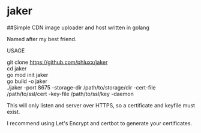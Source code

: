 # jaker
##Simple CDN image uploader and host written in golang

Named after my best friend.  


USAGE  

git clone https://github.com/phluxx/jaker  
cd jaker  
go mod init jaker  
go build -o jaker  
./jaker -port 8675 -storage-dir /path/to/storage/dir -cert-file /path/to/ssl/cert -key-file /path/to/ssl/key -daemon  

This will only listen and server over HTTPS, so a certificate and keyfile must exist.  

I recommend using Let's Encrypt and certbot to generate your certificates.